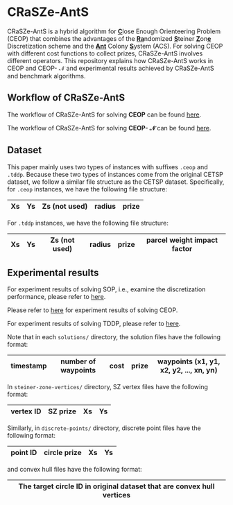 # CRaSZe-AntS
CRaSZe-AntS is a hybrid algorithm for <ins>**C**</ins>lose Enough Orienteering Problem (CEOP) that combines the advantages of the <ins>**Ra**</ins>ndomized <ins>**S**</ins>teiner <ins>**Z**</ins>on<ins>**e**</ins> Discretization scheme and the <ins>**Ant**</ins> Colony <ins>**S**</ins>ystem (ACS). For solving CEOP with different cost functions to collect prizes, CRaSZe-AntS involves different operators. This repository explains how CRaSZe-AntS works in CEOP and CEOP- $\mathcal{N}$ and experimental results achieved by CRaSZe-AntS and benchmark algorithms. 

## Workflow of CRaSZe-AntS
The workflow of CRaSZe-AntS for solving **CEOP** can be found [here](figures/CEOP.pdf).

The workflow of CRaSZe-AntS for solving **CEOP- $\mathcal{N}$** can be found [here](figures/CEOPN.pdf).

## Dataset
This paper mainly uses two types of instances with suffixes `.ceop` and `.tddp`. Because these two types of instances come from the original CETSP dataset, we follow a similar file structure as the CETSP dataset. Specifically, for `.ceop` instances, we have the following file structure:

| Xs | Ys | Zs (not used) | radius | prize |
|----|----|---------------|--------|-------|

For `.tddp` instances, we have the following file structure:

| Xs | Ys | Zs (not used) | radius | prize | parcel weight impact factor |
|----|----|---------------|--------|-----------------------------|-------|

## Experimental results
For experiment results of solving SOP, i.e., examine the discretization performance, please refer to [here](results/SOP).

Please refer to [here](results/CEOP) for experiment results of solving CEOP.

For experiment results of solving TDDP, please refer to [here](results/TDDP).

Note that in each `solutions/` directory, the solution files have the following format:

| timestamp | number of waypoints | cost | prize | waypoints (x1, y1, x2, y2, ..., xn, yn) |
|---|---|---|---|-----------------------------------------|

In `steiner-zone-vertices/` directory, SZ vertex files have the following format:

| vertex ID | SZ prize | Xs | Ys |
|-----------|----------|----|----|

Similarly, in `discrete-points/` directory, discrete point files have the following format:

| point ID | circle prize | Xs | Ys |
|----------|--------------|----|----|

and convex hull files have the following format:

| The target circle ID in original dataset that are convex hull vertices |
|------------------------------------------------------------------------|
